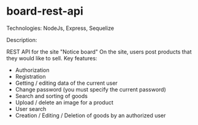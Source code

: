 # board-rest-api

Technologies: NodeJs, Express, Sequelize

Description:

REST API for the site "Notice board"
On the site, users post products that they would like to sell. Key features:
- Authorization 
- Registration 
- Getting / editing data of the current user 
- Change password (you must specify the current password) 
- Search and sorting of goods 
- Upload / delete an image for a product 
- User search 
- Creation / Editing / Deletion of goods by an authorized user 
